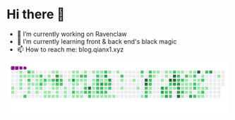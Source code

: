 # Hi there 👋

<!--
**qianxi0410/qianxi0410** is a ✨ _special_ ✨ repository because its `README.md` (this file) appears on your GitHub profile.

Here are some ideas to get you started:

* 🔭 I’m currently working on ...
* 🌱 I’m currently learning ...
* 👯 I’m looking to collaborate on ...
* 🤔 I’m looking for help with ...
* 💬 Ask me about ...
* 📫 How to reach me: ...
* 😄 Pronouns: ...
* ⚡ Fun fact: ...
-->

* 🔭 I’m currently working on Ravenclaw
* 🌱 I’m currently learning front & back end's black magic
* 📫 How to reach me: blog.qianx1.xyz

![snake gif](https://github.com/qianxi0410/qianxi0410/blob/output/github-contribution-grid-snake.gif)
